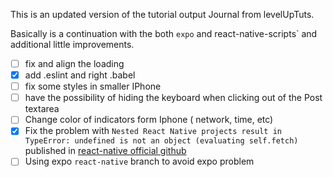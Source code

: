 This is an updated version of the tutorial output Journal from levelUpTuts.

Basically is a continuation with the both `expo` and react-native-scripts` and additional little improvements.

* [ ] fix and align the loading
* [x] add .eslint and right .babel
* [ ] fix some styles in smaller IPhone
* [ ] have the possibility of hiding the keyboard when clicking out of the Post textarea
* [ ] Change color of indicators form Iphone ( network, time, etc)
* [x] Fix the problem with `Nested React Native projects result in TypeError: undefined is not an object (evaluating self.fetch)` published in [react-native official github](https://github.com/facebook/react-native/issues/9599)
* [ ] Using expo `react-native` branch to avoid expo problem
